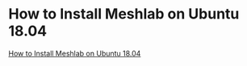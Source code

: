 # How to Install Meshlab on Ubuntu 18.04
[How to Install Meshlab on Ubuntu 18.04](https://aiwithcloud.com/2022/09/15/how_to_install_meshlab_on_ubuntu_18-04/)